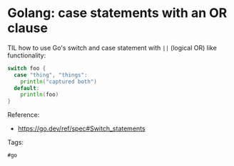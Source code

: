 # Golang: case statements with an OR clause

TIL how to use Go's switch and case statement with `||` (logical OR)
like functionality:

```go
switch foo {
  case "thing", "things":
    println("captured both")
  default:
    println(foo)
}
```

Reference: 

- https://go.dev/ref/spec#Switch_statements

Tags:

    #go

